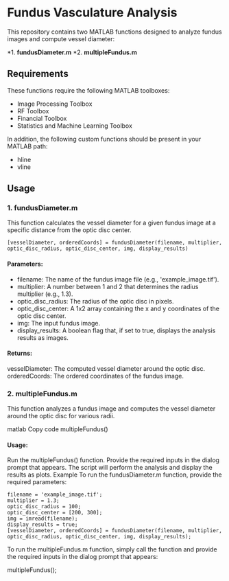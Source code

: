 # Fundus Vasculature Analysis
This repository contains two MATLAB functions designed to analyze fundus images and compute vessel diameter:

*1. **fundusDiameter.m**
*2. **multipleFundus.m**

## Requirements

These functions require the following MATLAB toolboxes:

* Image Processing Toolbox
* RF Toolbox
* Financial Toolbox
* Statistics and Machine Learning Toolbox

In addition, the following custom functions should be present in your MATLAB path:

* hline
* vline

## Usage
### 1. fundusDiameter.m
This function calculates the vessel diameter for a given fundus image at a specific distance from the optic disc center.
```
[vesselDiameter, orderedCoords] = fundusDiameter(filename, multiplier, optic_disc_radius, optic_disc_center, img, display_results)
```
#### Parameters:

* filename: The name of the fundus image file (e.g., 'example_image.tif').
* multiplier: A number between 1 and 2 that determines the radius multiplier (e.g., 1.3).
* optic_disc_radius: The radius of the optic disc in pixels.
* optic_disc_center: A 1x2 array containing the x and y coordinates of the optic disc center.
* img: The input fundus image.
* display_results: A boolean flag that, if set to true, displays the analysis results as images.


#### Returns:

vesselDiameter: The computed vessel diameter around the optic disc.
orderedCoords: The ordered coordinates of the fundus image.

### 2. multipleFundus.m
This function analyzes a fundus image and computes the vessel diameter around the optic disc for various radii.

matlab
Copy code
multipleFundus()

#### Usage:

Run the multipleFundus() function.
Provide the required inputs in the dialog prompt that appears.
The script will perform the analysis and display the results as plots.
Example
To run the fundusDiameter.m function, provide the required parameters:
```
filename = 'example_image.tif';
multiplier = 1.3;
optic_disc_radius = 100;
optic_disc_center = [200, 300];
img = imread(filename);
display_results = true;
[vesselDiameter, orderedCoords] = fundusDiameter(filename, multiplier, optic_disc_radius, optic_disc_center, img, display_results);
```

To run the multipleFundus.m function, simply call the function and provide the required inputs in the dialog prompt that appears:

multipleFundus();
